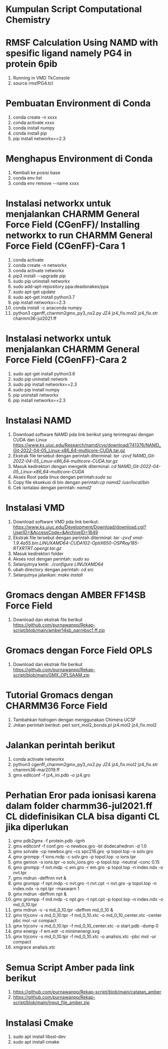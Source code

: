 # Kumpulan Script Computational Chemistry
# RMSF Calculation Using NAMD with spesific ligand namely PG4 in protein 6pib #
1. Running in VMD TkConsole
2. source rmsfPG4.tcl

# Pembuatan Environment di Conda #
1. conda create -n xxxx
2. conda activate xxxx
3. conda install numpy
4. conda install pip
5. pip install networkx==2.3

# Menghapus Environment di Conda #
1. Kembali ke posisi base
2. conda env list 
3. conda env remove --name xxxx

# Instalasi networkx untuk menjalankan CHARMM General Force Field (CGenFF)/ Installing networkx to run CHARMM General Force Field (CGenFF)-Cara 1 #
1.	conda activate
2.	conda create -n networkx
3.	conda activate networkx
4.	pip3 install --upgrade pip
5.	sudo pip uninstall networkx
6.	sudo add-apt-repository ppa:deadsnakes/ppa
7.	sudo apt-get update
8.	sudo apt-get install python3.7
9.	pip install networkx==2.3
10.	conda install -c anaconda numpy 
11.	python3 cgenff_charmm2gmx_py3_nx2.py JZ4 jz4_fix.mol2 jz4_fix.str charmm36-jul2021.ff


# Instalasi networkx untuk menjalankan CHARMM General Force Field (CGenFF)-Cara 2
1. sudo apt-get install python3.6
2. sudo pip uninstall network
3. sudo pip install networkx==2.3
4. sudo pip install numpy
5. pip uninstall networkx
6. pip install networkx==2.3

# Instalasi NAMD #
1. Download software NAMD pda link berikut yang terintegrasi dengan CUDA dan Linux https://www.ks.uiuc.edu/Research/namd/cvs/download/741376/NAMD_Git-2022-04-05_Linux-x86_64-multicore-CUDA.tar.gz
2. Ekstrak file tersebut dengan perintah diterminal: *tar -zxvf NAMD_Git-2022-04-05_Linux-x86_64-multicore-CUDA.tar.gz*
4. Masuk kedirektori dengan mengetik diterminal: *cd NAMD_Git-2022-04-05_Linux-x86_64-multicore-CUDA*
6. Akses Root pada linux dengan perintah:*sudo su*
8. Copy file eksekusi di bin dengan perintah:*cp namd2 /usr/local/bin*
10. Cek isntalasi dengan perintah: *namd2*

# Instalasi VMD #
1. Download software VMD pda link berikut: https://www.ks.uiuc.edu/Development/Download/download.cgi?UserID=&AccessCode=&ArchiveID=1649
2. Ekstrak file tersebut dengan perintah diterminal: *tar -zxvf vmd-1.9.4a55.bin.LINUXAMD64-CUDA102-OptiX650-OSPRay185-RTXRTRT.opengl.tar.gz*
4. Masuk kedirektori folder
6. Akses root dengan perintah: *sudo su*
8. Selanjutnya ketik: *./configure LINUXAMD64*
10. ubah directory dengan perintah: *cd src*
12. Selanjutnya jalankan: *make install*

# Gromacs dengan AMBER FF14SB Force Field
1. Download dan ekstrak file berikut https://github.com/purnawanpp/Rekap-script/blob/main/amber14sb_parmbsc1.ff.zip

# Gromacs dengan Force Field OPLS
1. Download dan ekstrak file berikut https://github.com/purnawanpp/Rekap-script/blob/main/GMX_OPLSAAM.zip

# Tutorial Gromacs dengan CHARMM36 Force Field
1. Tambahkan hidrogen dengan menggunakan Chimera UCSF 
2. Jnkan perintah berikut: perl sort_mol2_bonds.pl jz4.mol2 jz4_fix.mol2

# Jalankan perintah berikut
1. conda activate networkx
2. python3 cgenff_charmm2gmx_py3_nx2.py JZ4 jz4_fix.mol2 jz4_fix.str charmm36-mar2019.ff
3. gmx editconf -f jz4_ini.pdb -o jz4.gro

# Perhatian Eror pada ionisasi karena dalam folder charmm36-jul2021.ff CL didefinisikan CLA bisa diganti CL jika diperlukan
1.	gmx pdb2gmx -f protein.pdb -ignh
2.	gmx editconf -f conf.gro -o newbox.gro -bt dodecahedron -d 1.0
3.	gmx solvate -cp newbox.gro -cs spc216.gro -p topol.top -o solv.gro
4.	gmx grompp -f ions.mdp -c solv.gro -p topol.top -o ions.tpr
5.	gmx genion -s ions.tpr -o solv_ions.gro -p topol.top -neutral -conc 0.15
6.	gmx grompp -f nvt.mdp -c em.gro -r em.gro -p topol.top -n index.ndx -o nvt.tpr
7.	gmx mdrun -deffnm nvt &
8.	gmx grompp -f npt.mdp -c nvt.gro -t nvt.cpt -r nvt.gro -p topol.top -n index.ndx -o npt.tpr -maxwarn 1
9.	gmx mdrun -deffnm npt &
10.	gmx grompp -f md.mdp -c npt.gro -t npt.cpt -p topol.top -n index.ndx -o md_0_10.tpr
11.	gmx mdrun -v -s md_0_10.tpr -deffnm md_0_10 &
12.	gmx trjconv -s md_0_10.tpr -f md_0_10.xtc -o md_0_10_center.xtc -center pbc mol -ur compact
13.	gmx trjconv -s md_0_10.tpr -f md_0_10_center.xtc -o start.pdb -dump 0
14.	gmx energy -f em.edr -o minimenergi.xvg
15.	gmx trjconv -s md_0_10.tpr -f md_0_10.xtc -o analisis.xtc -pbc mol -ur compact
16.	xmgrace analisis.xtc 

# Semua Script Amber pada link berikut 
1. https://github.com/purnawanpp/Rekap-script/blob/main/catatan_amber
2. https://github.com/purnawanpp/Rekap-script/blob/main/Input_file_amber.zip

# Instalasi Cmake
1. sudo apt install libssl-dev
2. sudo apt install cmake




